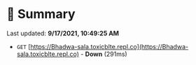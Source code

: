 # 📖 Summary
Last updated: **9/17/2021, 10:49:25 AM**

- `GET` [https://Bhadwa-sala.toxicblte.repl.co](https://Bhadwa-sala.toxicblte.repl.co) - **Down** (291ms)
